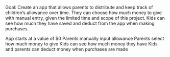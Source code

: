 Goal: Create an app that allows parents to distribute and keep track of children’s allowance over time. They can choose how much money to give with manual entry, given the limited time and scope of this project. Kids can see how much they have saved and deduct from the app when making purchases. 

App starts at a value of $0
Parents manually input allowance
Parents select how much money to give
Kids can see how much money they have
Kids and parents can deduct money when purchases are made
